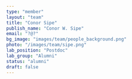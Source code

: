 ```yaml
---
type: "member"
layout: "team"
title: "Conor Sipe"
publish_name: "Conor W. Sipe"
email: "?@?"
bg_image: "images/team/people_background.png"
photo: "/images/team/sipe.png"
lab_position: "Postdoc"
lab_group: "Alumni"
status: "alumni"
draft: false
---
```


